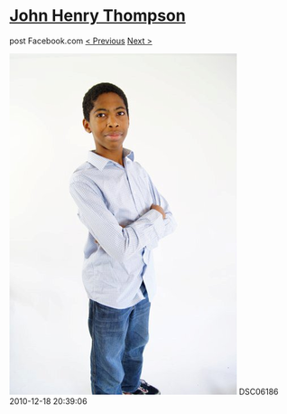# [John Henry Thompson](../README.md)
post Facebook.com
[< Previous](2010-12-18-20.md) [Next >](2010-12-18-22.md)

[![](../media/2010-12-18/Fam-2010-DSC06186.jpg)](../README.md)
DSC06186
2010-12-18 20:39:06